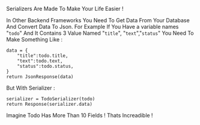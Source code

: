 Serializers Are Made To Make Your Life Easier !

In Other Backend Frameworks You Need To Get Data From Your Database And Convert
Data To Json. For Example If You Have a variable names "`todo`" And It Contains
3 Value Named "`title`", "`text`","`status`" You Need To Make Something Like :

```
data = {
    "title":todo.title,
    "text":todo.text,
    "status":todo.status,
}
return JsonResponse(data)
```

But With Serializer :

```
serializer = TodoSerializer(todo)
return Response(serializer.data)
```

Imagine Todo Has More Than 10 Fields ! Thats Increadible !
